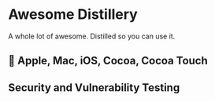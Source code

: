 # Awesome Distillery
A whole lot of awesome.  Distilled so you can use it. 

##  Apple, Mac, iOS, Cocoa, Cocoa Touch



## Security and Vulnerability Testing

 
